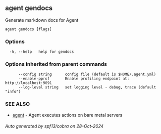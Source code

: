 [Auto generated by spf13/cobra]: <>

## agent gendocs

Generate markdown docs for Agent

```
agent gendocs [flags]
```

### Options

```
  -h, --help   help for gendocs
```

### Options inherited from parent commands

```
      --config string      config file (default is $HOME/.agent.yml)
      --enable-pprof       Enable profiling endpoint at: http://localhost:9091
      --log-level string   set logging level - debug, trace (default "info")
```

### SEE ALSO

* [agent](agent.md)	 - Agent executes actions on bare metal servers

###### Auto generated by spf13/cobra on 28-Oct-2024
